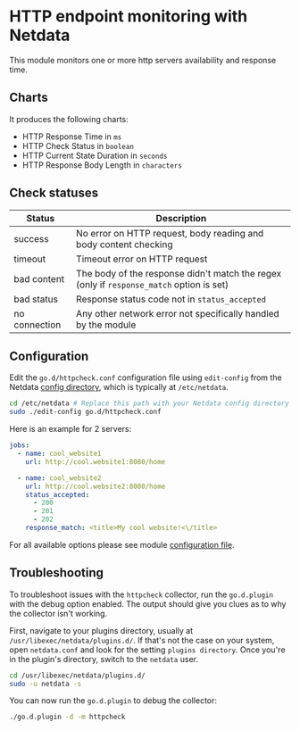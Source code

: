 <!--
title: "HTTP endpoint monitoring with Netdata"
description: "Monitor the health and performance of any HTTP endpoint with zero configuration, per-second metric granularity, and interactive visualizations."
custom_edit_url: https://github.com/netdata/go.d.plugin/edit/master/modules/httpcheck/README.md
sidebar_label: "HTTP endpoints"
-->

# HTTP endpoint monitoring with Netdata

This module monitors one or more http servers availability and response time.

## Charts

It produces the following charts:

- HTTP Response Time in `ms`
- HTTP Check Status in `boolean`
- HTTP Current State Duration in `seconds`
- HTTP Response Body Length in `characters`

## Check statuses

| Status        | Description                                                                              |
|---------------|------------------------------------------------------------------------------------------|
| success       | No error on HTTP request, body reading and body content checking                         |
| timeout       | Timeout error on HTTP request                                                            |
| bad content   | The body of the response didn't match the regex (only if `response_match` option is set) |
| bad status    | Response status code not in `status_accepted`                                            |
| no connection | Any other network error not specifically handled by the module                           |

## Configuration

Edit the `go.d/httpcheck.conf` configuration file using `edit-config` from the
Netdata [config directory](https://learn.netdata.cloud/docs/configure/nodes), which is typically at `/etc/netdata`.

```bash
cd /etc/netdata # Replace this path with your Netdata config directory
sudo ./edit-config go.d/httpcheck.conf
```

Here is an example for 2 servers:

```yaml
jobs:
  - name: cool_website1
    url: http://cool.website1:8080/home

  - name: cool_website2
    url: http://cool.website2:8080/home
    status_accepted:
      - 200
      - 201
      - 202
    response_match: <title>My cool website!<\/title>
```

For all available options please see
module [configuration file](https://github.com/netdata/go.d.plugin/blob/master/config/go.d/httpcheck.conf).

## Troubleshooting

To troubleshoot issues with the `httpcheck` collector, run the `go.d.plugin` with the debug option enabled. The output
should give you clues as to why the collector isn't working.

First, navigate to your plugins directory, usually at `/usr/libexec/netdata/plugins.d/`. If that's not the case on your
system, open `netdata.conf` and look for the setting `plugins directory`. Once you're in the plugin's directory, switch
to the `netdata` user.

```bash
cd /usr/libexec/netdata/plugins.d/
sudo -u netdata -s
```

You can now run the `go.d.plugin` to debug the collector:

```bash
./go.d.plugin -d -m httpcheck
```
